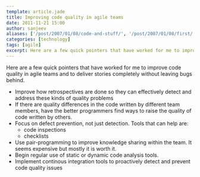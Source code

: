 ```yaml
---
template: article.jade
title: Improving code quality in agile teams
date: 2011-11-21 15:00
author: sanjeev
aliases: ['/post/2007/01/08/code-and-stuff/', '/post/2007/01/08/first/', '/post/2008/01/08/first']
categories: [technology]
tags: [agile]
excerpt: Here are a few quick pointers that have worked for me to improve code quality in agile teams and to deliver stories completely without leaving bugs behind
---
```


Here are a few quick pointers that have worked for me to improve code quality in agile teams and to deliver stories completely without leaving bugs behind.

* Improve how retrospectives are done so they can effectively detect and address these kinds of quality problems
* If there are quality differences in the code written by different team members, have the better programmers find ways to raise the quality of code written by others.
* Focus on defect prevention, not just detection. Tools that can help are:
	* code inspections
	* checklists
* Use pair-programming to improve knowledge sharing within the team. It seems expensive but mostly it is worth it.
* Begin regular use of static or dynamic code analysis tools.
* Implement continous integration tools to proactively detect and prevent code quality issues
